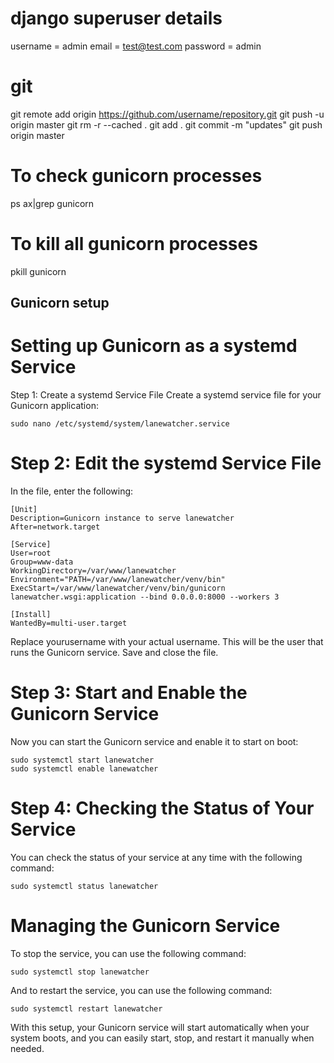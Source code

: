 # django superuser details
username = admin
email = test@test.com
password = admin

# git
git remote add origin https://github.com/username/repository.git
git push -u origin master
git rm -r --cached .
git add .
git commit -m "updates"
git push origin master


# To check gunicorn processes
ps ax|grep gunicorn

# To kill all gunicorn processes
pkill gunicorn

## Gunicorn setup 

# Setting up Gunicorn as a systemd Service
Step 1: Create a systemd Service File
Create a systemd service file for your Gunicorn application:

    sudo nano /etc/systemd/system/lanewatcher.service

# Step 2: Edit the systemd Service File
In the file, enter the following:

    [Unit]
    Description=Gunicorn instance to serve lanewatcher
    After=network.target

    [Service]
    User=root
    Group=www-data
    WorkingDirectory=/var/www/lanewatcher
    Environment="PATH=/var/www/lanewatcher/venv/bin"
    ExecStart=/var/www/lanewatcher/venv/bin/gunicorn lanewatcher.wsgi:application --bind 0.0.0.0:8000 --workers 3

    [Install]
    WantedBy=multi-user.target


Replace yourusername with your actual username. This will be the user that runs the Gunicorn service.
Save and close the file.

# Step 3: Start and Enable the Gunicorn Service
Now you can start the Gunicorn service and enable it to start on boot:

    sudo systemctl start lanewatcher
    sudo systemctl enable lanewatcher

# Step 4: Checking the Status of Your Service
You can check the status of your service at any time with the following command:

    sudo systemctl status lanewatcher

# Managing the Gunicorn Service
To stop the service, you can use the following command:

    sudo systemctl stop lanewatcher

And to restart the service, you can use the following command:

    sudo systemctl restart lanewatcher

With this setup, your Gunicorn service will start automatically when your system boots, and you can easily start, stop, and restart it manually when needed.